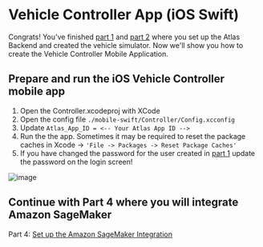 
# Vehicle Controller App (iOS Swift)

Congrats! You've finished [part 1](https://github.com/mongodb-industry-solutions/Digital-Twins-With-AWS/tree/main/atlas-backend) and [part 2](https://github.com/mongodb-industry-solutions/Digital-Twins-With-AWS/tree/main/device-ts) where you set up the Atlas Backend and created the vehicle simulator. Now we'll show you how to create the Vehicle Controller Mobile Application. 

## Prepare and run the iOS Vehicle Controller mobile app

1. Open the Controller.xcodeproj with XCode
2. Open the config file  ```./mobile-swift/Controller/Config.xcconfig```
3. Update ```Atlas_App_ID = <-- Your Atlas App ID -->```
4. Run the the app. Sometimes it may be required to reset the package caches in Xcode -> ```'File -> Packages -> Reset Package Caches'```
5. If you have changed the password for the user created in [part 1](https://github.com/mongodb-industry-solutions/Digital-Twins-With-AWS/tree/main/atlas-backend) update the password on the login screen!

![image](https://github.com/mongodb-industry-solutions/Digital-Twins-With-AWS/blob/main/media/Mobileapp.png)

## Continue with Part 4 where you will integrate Amazon SageMaker
Part 4: [Set up the Amazon SageMaker Integration](https://github.com/mongodb-industry-solutions/Digital-Twins-With-AWS/tree/main/aws-sagemaker)
